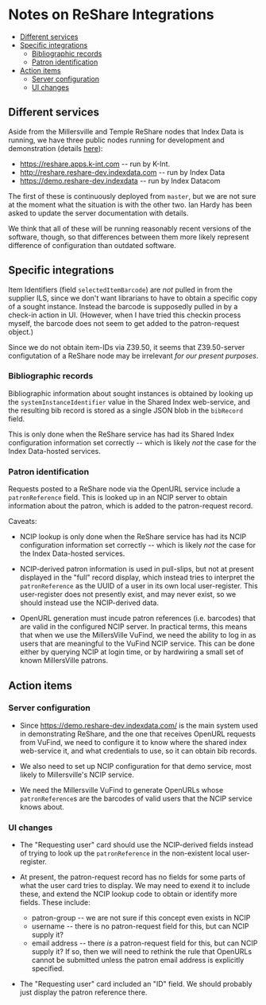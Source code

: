 # Notes on ReShare Integrations

<!-- md2toc -l 2 reshare-integration-thoughts.md -->
* [Different services](#different-services)
* [Specific integrations](#specific-integrations)
    * [Bibliographic records](#bibliographic-records)
    * [Patron identification](#patron-identification)
* [Action items](#action-items)
    * [Server configuration](#server-configuration)
    * [UI changes](#ui-changes)



## Different services

Aside from the Millersville and Temple ReShare nodes that Index Data is running, we have three public nodes running for development and demonstration (details [here](https://openlibraryenvironment.atlassian.net/wiki/spaces/PR/pages/607092760/ReShare+Development+Environments)):
* https://reshare.apps.k-int.com -- run by K-Int.
* http://reshare.reshare-dev.indexdata.com -- run by Index Data
* https://demo.reshare-dev.indexdata -- run by Index Datacom 

The first of these is continuously deployed from `master`, but we are not sure at the moment what the situation is with the other two. Ian Hardy has been asked to update the server documentation with details.

We think that all of these will be running reasonably recent versions of the software, though, so that differences between them more likely represent difference of configuration than outdated software.



## Specific integrations

Item Identifiers (field `selectedItemBarcode`) are _not_ pulled in from the supplier ILS, since we don't want librarians to have to obtain a specific copy of a sought instance. Instead the barcode is supposedly pulled in by a check-in action in UI. (However, when I have tried this checkin process myself, the barcode does not seem to get added to the patron-request object.)

Since we do not obtain item-IDs via Z39.50, it seems that Z39.50-server configutation of a ReShare node may be irrelevant _for our present purposes_.


### Bibliographic records

Bibliographic information about sought instances is obtained by looking up the `systemInstanceIdentifier` value in the Shared Index web-service, and the resulting bib record is stored as a single JSON blob in the `bibRecord` field.

This is only done when the ReShare service has had its Shared Index configuration information set correctly -- which is likely _not_ the case for the Index Data-hosted services.


### Patron identification

Requests posted to a ReShare node via the OpenURL service include a `patronReference` field. This is looked up in an NCIP server to obtain information about the patron, which is added to the patron-request record.

Caveats:

* NCIP lookup is only done when the ReShare service has had its NCIP configuration information set correctly -- which is likely _not_ the case for the Index Data-hosted services.

* NCIP-derived patron information is used in pull-slips, but not at present displayed in the "full" record display, which instead tries to interpret the `patronReference` as the UUID of a user in its own local user-register. This user-register does not presently exist, and may never exist, so we should instead use the NCIP-derived data.

* OpenURL generation must incude patron references (i.e. barcodes) that are valid in the configured NCIP server. In practical terms, this means that when we use the MillersVille VuFind, we need the ability to log in as users that are meaningful to the VuFind NCIP service. This can be done either by querying NCIP at login time, or by hardwiring a small set of known MillersVille patrons.



## Action items


### Server configuration

* Since https://demo.reshare-dev.indexdata.com/ is the main system used in demonstrating ReShare, and the one that receives OpenURL requests from VuFind, we need to configure it to know where the shared index web-service it, and what credentials to use, so it can obtain bib records.

* We also need to set up NCIP configuration for that demo service, most likely to Millersville's NCIP service.

* We need the Millersville VuFind to generate OpenURLs whose `patronReference`s are the barcodes of valid users that the NCIP service knows about.


### UI changes

* The "Requesting user" card should use the NCIP-derived fields instead of trying to look up the `patronReference` in the non-existent local user-register.

* At present, the patron-request record has no fields for some parts of what the user card tries to display. We may need to exend it to include these, and extend the NCIP lookup code to obtain or identify more fields. These include:
  * patron-group -- we are not sure if this concept even exists in NCIP
  * username -- there is no patron-request field for this, but can NCIP supply it?
  * email address -- there _is_ a patron-request field for this, but can NCIP supply it? If so, then we will need to rethink the rule that OpenURLs cannot be submitted unless the patron email address is explicitly specified.

* The "Requesting user" card included an "ID" field. We should probably just display the patron reference there.



